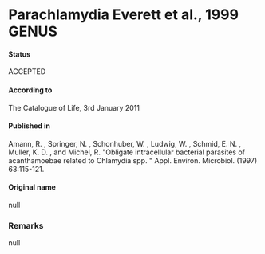# Parachlamydia Everett et al., 1999 GENUS

#### Status
ACCEPTED

#### According to
The Catalogue of Life, 3rd January 2011

#### Published in
Amann, R. , Springer, N. , Schonhuber, W. , Ludwig, W. , Schmid, E. N. , Muller, K. D. , and Michel, R. "Obligate intracellular bacterial parasites of acanthamoebae related to Chlamydia spp. " Appl. Environ. Microbiol. (1997) 63:115-121.

#### Original name
null

### Remarks
null
